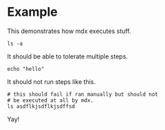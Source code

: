 Example
===

This demonstrates how mdx executes stuff.

```shell
ls -a
```

It should be able to tolerate multiple steps.

```shell
echo "hello"
```

It should not run steps like this.

```
# this should fail if ran manually but should not
# be executed at all by mdx.
ls asdflkjsdflkjsdffsd
```

Yay!
